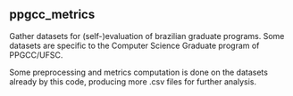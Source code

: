 ## ppgcc_metrics

Gather datasets for (self-)evaluation of brazilian graduate programs. Some datasets are specific to the Computer Science Graduate program of PPGCC/UFSC.

Some preprocessing and metrics computation is done on the datasets already by this code, producing more .csv files for further analysis.
